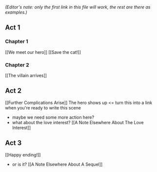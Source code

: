 *(Editor's note: only the first link in this file will work, the rest are there as examples.)*

## Act 1
### Chapter 1

[[We meet our hero]]
[[Save the cat!]]

### Chapter 2

[[The villain arrives]]


## Act 2
[[Further Complications Arise]]
The hero shows up <= turn this into a link when you're ready to write this scene
- maybe we need some more action here?
- what about the love interest? [[A Note Elsewhere About The Love Interest]]

## Act 3

[[Happy ending!]]
- or is it? [[A Note Elsewhere About A Sequel]]